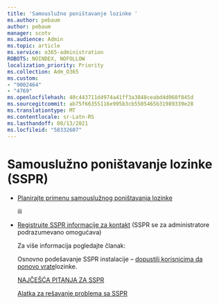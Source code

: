 ```yaml
---
title: 'Samouslužno poništavanje lozinke '
ms.author: pebaum
author: pebaum
manager: scotv
ms.audience: Admin
ms.topic: article
ms.service: o365-administration
ROBOTS: NOINDEX, NOFOLLOW
localization_priority: Priority
ms.collection: Adm_O365
ms.custom:
- "9002464"
- "4769"
ms.openlocfilehash: 40c443711d4974a41ff3a3848ceabd4d068f845d
ms.sourcegitcommit: ab75f66355116e995b3cb5505465b31989339e28
ms.translationtype: MT
ms.contentlocale: sr-Latn-RS
ms.lasthandoff: 08/13/2021
ms.locfileid: "58332607"
---
```

# <a name="self-service-password-reset-sspr"></a>Samouslužno poništavanje lozinke (SSPR)

- [Planirajte primenu samouslužnog poništavanja lozinke](https://go.microsoft.com/fwlink/?linkid=2142944)  

    ili
- [Registrujte SSPR informacije za kontakt](https://mysignins.microsoft.com/security-info) (SSPR se za administratore podrazumevano omogućava)

    Za više informacija pogledajte članak:

    Osnovno podešavanje SSPR instalacije – [dopustili korisnicima da ponovo vrate](https://docs.microsoft.com/microsoft-365/admin/add-users/let-users-reset-passwords)lozinke.

    [NAJČEŠĆA PITANJA ZA SSPR](https://docs.microsoft.com/azure/active-directory/authentication/active-directory-passwords-faq)

    [Alatka za rešavanje problema sa SSPR](https://docs.microsoft.com/azure/active-directory/authentication/active-directory-passwords-troubleshoot)
